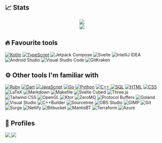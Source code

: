 ## 📈 Stats
<p align="center">
  <a href="https://github.com/anuraghazra/github-readme-stats">
    <img src="https://github-readme-stats-ceribe.vercel.app/api/top-langs/?username=ceribe&layout=compact&theme=material-palenight&langs_count=100&exclude_repo=kagami-mtg-inspired-mod"/>
  </a>
  </br>
  <a href="https://git.io/streak-stats">
    <img src="https://github-readme-streak-stats.herokuapp.com?user=Ceribe&theme=material-palenight&date_format=j%2Fn%5B%2FY%5D"/>
  <a/>
  </br>
</p>

## 🔥 Favourite tools

<a href="https://github.com/search?q=user%3ACeribe+language%3Akotlin"><img alt="Kotlin" src="https://img.shields.io/badge/Kotlin-444444.svg?logo=Kotlin"></a>
<a href="https://github.com/search?q=user%3ACeribe+language%3Atypescript"><img alt="TypeScript" src="https://img.shields.io/badge/TypeScript-444444.svg?logo=typescript"></a>
<img alt="Jetpack Compose" src="https://img.shields.io/badge/Jetpack%20Compose-444444.svg?logo=JetpackCompose&logoColor=4285F4">
<img alt="Svelte" src="https://img.shields.io/badge/Svelte-444444.svg?logo=Svelte&logoColor=FF3E00">
<img alt="IntelliJ IDEA" src="https://img.shields.io/badge/IntelliJ%20IDEA-444444.svg?logo=IntelliJIDEA&logoColor=000000">
<img alt="Android Studio" src="https://img.shields.io/badge/Android%20Studio-444444.svg?logo=AndroidStudio&logoColor=3DDC84">
<img alt="Visual Studio Code" src="https://img.shields.io/badge/Visual%20Studio%20Code-444444.svg?logo=VisualStudioCode&logoColor=007ACC">
<img alt="GitKraken" src="https://img.shields.io/badge/GitKraken-444444.svg?logo=GitKraken&logoColor=179287">

## ⚙️ Other tools I'm familiar with

<a href="https://github.com/search?q=user%3ACeribe1+language%3Aruby"><img alt="Ruby" src="https://img.shields.io/badge/Ruby-444444.svg?logo=ruby&logoColor=CC342D"></a>
<a href="https://github.com/search?q=user%3ACeribe+language%3Adart"><img alt="Dart" src="https://img.shields.io/badge/Dart-444444.svg?logo=dart&logoColor=0175C2"></a>
<a href="https://github.com/search?q=user%3ACeribe+language%3Ajavascript"><img alt="JavaScript" src="https://img.shields.io/badge/JavaScript-444444.svg?logo=javascript"></a>
<a href="https://github.com/search?q=user%3ACeribe+language%3Ago"><img alt="Go" src="https://img.shields.io/badge/Go-444444.svg?logo=go"></a>
<a href="https://github.com/search?q=user%3ACeribe+language%3Apython"><img alt="Python" src="https://img.shields.io/badge/Python-444444.svg?logo=python"></a>
<a href="https://github.com/search?q=user%3ACeribe+language%3Ac%2B%2B"><img alt="C++" src="https://img.shields.io/badge/C++-444444.svg?logo=c%2B%2B&logoColor=138de8">
<a href="https://github.com/search?q=user%3ACeribe+language%3ASQL"><img alt="SQL" src="https://custom-icon-badges.herokuapp.com/badge/SQL-444444.svg?logo=database&logoColor=white"></a>
<a href="https://github.com/search?q=user%3ACeribe+language%3Ahtml"><img alt="HTML" src="https://img.shields.io/badge/HTML-444444.svg?logo=HTML5&logoColor=E34F26"></a>
<a href="https://github.com/search?q=user%3ACeribe+language%3Acss"><img alt="CSS" src="https://img.shields.io/badge/CSS-444444.svg?logo=CSS3&logoColor=1572B6"></a>
<img alt="LaTeX" src="https://img.shields.io/badge/LaTeX-444444.svg?logo=LaTeX&logoColor=008080">
<img alt="Markdown" src="https://img.shields.io/badge/Markdown-444444.svg?logo=Markdown&logoColor=000000">
<img alt="Makefile" src="https://img.shields.io/badge/Makefile-444444.svg?logo=Makefile&logoColor=000000">
<img alt="Svelte Cubed" src="https://img.shields.io/badge/Svelte%20Cubed-444444.svg?logo=Svelte&logoColor=FF3E00">
<img alt="Three.js" src="https://img.shields.io/badge/Three.js-444444.svg?logo=Three.js&logoColor=000000">
<img alt="Tailwind CSS" src="https://img.shields.io/badge/Tailwind%20CSS-444444.svg?logo=TailwindCSS&logoColor=06B6D4">
<img alt="OpenGL" src="https://img.shields.io/badge/OpenGL-444444.svg?logo=OpenGL&logoColor=5586A4">
<img alt="Ktor" src="https://img.shields.io/badge/Ktor-444444.svg?logo=Ktor&logoColor=5586A4">
<img alt="ZeroMQ" src="https://img.shields.io/badge/ZeroMQ-444444.svg?logo=ZeroMQ&logoColor=DF0000">
<img alt="Protocol Buffers" src="https://img.shields.io/badge/Protocol%20Buffers-444444.svg?logo=ProtocolBuffers&logoColor=5586A4">
<img alt="Goland" src="https://img.shields.io/badge/Goland-444444.svg?logo=Goland&logoColor=000000">
<img alt="Visual Studio" src="https://img.shields.io/badge/Visual%20Studio-444444.svg?logo=VisualStudio&logoColor=5C2D91">
<img alt="C++Builder" src="https://img.shields.io/badge/C++Builder-444444.svg?logo=Embarcadero&logoColor=ED1F35">
<img alt="Sourcetree" src="https://img.shields.io/badge/Sourcetree-444444.svg?logo=Sourcetree&logoColor=0052CC">
<img alt="OBS Studio" src="https://img.shields.io/badge/OBS%20Studio-444444.svg?logo=OBSStudio&logoColor=302E31">
<img alt="GIMP" src="https://img.shields.io/badge/GIMP-444444.svg?logo=GIMP&logoColor=000000">
<img alt="Git" src="https://img.shields.io/badge/Git-444444.svg?logo=Git&logoColor=F05032">
<img alt="Surge" src="https://img.shields.io/badge/Surge-444444.svg?logo=Surge&logoColor=000000">
<img alt="Netlify" src="https://img.shields.io/badge/Netlify-444444.svg?logo=netlify&logoColor=00C7B7">
<img alt="Bitbucket" src="https://img.shields.io/badge/Bitbucket-444444.svg?logo=Bitbucket&logoColor=0052CC">
<img alt="MantisBT" src="https://img.shields.io/badge/MantisBT-444444.svg?logo=MantisBT&logoColor=0052CC">
<img alt="Terraform" src="https://img.shields.io/badge/Terraform-444444.svg?logo=Terraform&logoColor=7B42BC">
<img alt="Azure" src="https://img.shields.io/badge/Azure-444444.svg?logo=microsoftazure&logoColor=0078D7">

## 🔗 Profiles
<a href="https://stackoverflow.com/users/13512978/ceribe">
  <img src="https://img.shields.io/badge/-Stack%20Overflow-444444?style=for-the-badge&logo=stack-overflow"/>
</a>
<a href="https://play.google.com/store/apps/dev?id=7933995586938920136">
  <img src="https://img.shields.io/badge/-Android%20Developer-444444?style=for-the-badge&logo=android"/>
</a>

